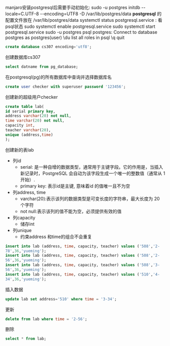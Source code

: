 manjaro安装postgresql后需要手动初始化:
sudo -u postgres initdb --locale=C.UTF-8 --encoding=UTF8 -D /var/lib/postgres/data
__postgresql__ 的配置文件放在 /var/lib/postgres/data
systemctl status postgresql.service : 看psql状态
sudo systemctl enable postgresql.service 
sudo systemctl start postgresql.service
sudo -u postgres psql postgres: Connect to database postgres as postgres(user) 
\du list all roles in psql
\q quit

```sql
create database cs307 encoding='utf8';
```
创建数据库cs307

```sql
select datname from pg_database;
```
在postgresql(pg)的所有数据库中查询并选择数据库名

```sql
create user checker with superuser password '123456';
```
创建新的超级用户checker

```sql
create table lab(
id serial primary key,
address varchar(20) not null,
time varchar(20) not null,
capacity int,
teacher varchar(20),
unique (address,time)
);
```
创建新的表lab
- 列id 
	- serial: 是一种自增的数据类型，通常用于主键字段。它的作用是，当插入新记录时，PostgreSQL 会自动为该字段生成一个唯一的整数值（通常从 1 开始）.
	- primary key: 表示id是主键, 意味着id 的值唯一且不为空
- 列address, time
	- varchar(20):表示该列的数据类型是可变长度的字符串，最大长度为 20 个字符
	- not null:表示该列的值不能为空，必须提供有效的值
- 列capacity
	- 储存int
- 列unique
	- 约束address 和time的组合不会重复

```sql
insert into lab (address, time, capacity, teacher) values ('508','2-
78',36,'yueming');
insert into lab (address, time, capacity, teacher) values ('508','2-
56',36,'yueming');
insert into lab (address, time, capacity, teacher) values ('508','3-
56',36,'yueming');
insert into lab (address, time, capacity, teacher) values ('510','4-
34',36,'yueming');
```
插入数据

```sql
update lab set address='510' where time = '3-34';
```
更新

```sql
delete from lab where time = '2-56';
```
删除

```sql
select * from lab;
```
